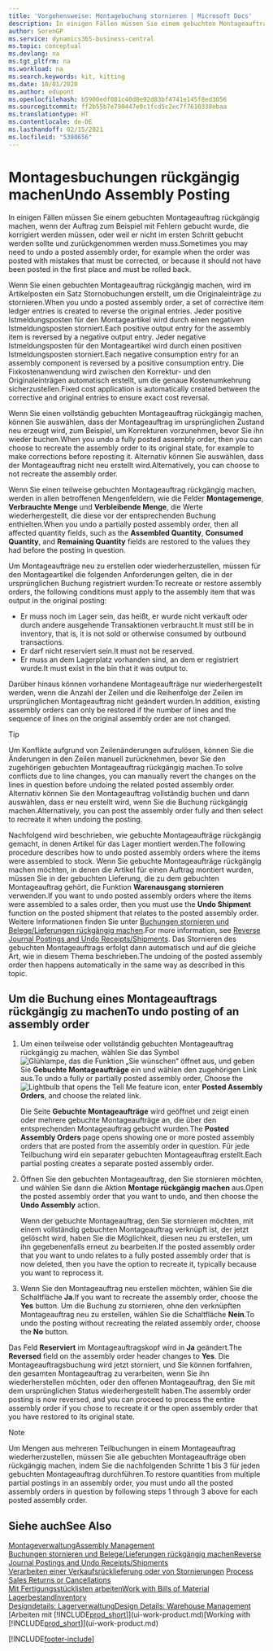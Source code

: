 ```yaml
---
title: 'Vorgehensweise: Montagebuchung stornieren | Microsoft Docs'
description: In einigen Fällen müssen Sie einem gebuchten Montageauftrag rückgängig machen, wenn der Auftrag zum Beispiel mit Fehlern gebucht wurde, die korrigiert werden müssen, oder weil er nicht im ersten Schritt gebucht werden sollte und zurückgenommen werden muss.
author: SorenGP
ms.service: dynamics365-business-central
ms.topic: conceptual
ms.devlang: na
ms.tgt_pltfrm: na
ms.workload: na
ms.search.keywords: kit, kitting
ms.date: 10/01/2020
ms.author: edupont
ms.openlocfilehash: b5900edf081c40d8e92d83bf4741e145f8ed3056
ms.sourcegitcommit: ff2b55b7e790447e0c1fcd5c2ec7f7610338ebaa
ms.translationtype: HT
ms.contentlocale: de-DE
ms.lasthandoff: 02/15/2021
ms.locfileid: "5380656"
---
```

# <a name="undo-assembly-posting"></a><span data-ttu-id="79284-103">Montagesbuchungen rückgängig machen</span><span class="sxs-lookup"><span data-stu-id="79284-103">Undo Assembly Posting</span></span>
<span data-ttu-id="79284-104">In einigen Fällen müssen Sie einem gebuchten Montageauftrag rückgängig machen, wenn der Auftrag zum Beispiel mit Fehlern gebucht wurde, die korrigiert werden müssen, oder weil er nicht im ersten Schritt gebucht werden sollte und zurückgenommen werden muss.</span><span class="sxs-lookup"><span data-stu-id="79284-104">Sometimes you may need to undo a posted assembly order, for example when the order was posted with mistakes that must be corrected, or because it should not have been posted in the first place and must be rolled back.</span></span>

<span data-ttu-id="79284-105">Wenn Sie einen gebuchten Montageauftrag rückgängig machen, wird im Artikelposten ein Satz Stornobuchungen erstellt, um die Originaleinträge zu stornieren.</span><span class="sxs-lookup"><span data-stu-id="79284-105">When you undo a posted assembly order, a set of corrective item ledger entries is created to reverse the original entries.</span></span> <span data-ttu-id="79284-106">Jeder positive Istmeldungsposten für den Montageartikel wird durch einen negativen Istmeldungsposten storniert.</span><span class="sxs-lookup"><span data-stu-id="79284-106">Each positive output entry for the assembly item is reversed by a negative output entry.</span></span> <span data-ttu-id="79284-107">Jeder negative Istmeldungsposten für den Montageartikel wird durch einen positiven Istmeldungsposten storniert.</span><span class="sxs-lookup"><span data-stu-id="79284-107">Each negative consumption entry for an assembly component is reversed by a positive consumption entry.</span></span> <span data-ttu-id="79284-108">Die Fixkostenanwendung wird zwischen den Korrektur- und den Originaleinträgen automatisch erstellt, um die genaue Kostenumkehrung sicherzustellen.</span><span class="sxs-lookup"><span data-stu-id="79284-108">Fixed cost application is automatically created between the corrective and original entries to ensure exact cost reversal.</span></span>  

<span data-ttu-id="79284-109">Wenn Sie einen vollständig gebuchten Montageauftrag rückgängig machen, können Sie auswählen, dass der Montageauftrag im ursprünglichen Zustand neu erzeugt wird, zum Beispiel, um Korrekturen vorzunehmen, bevor Sie ihn wieder buchen.</span><span class="sxs-lookup"><span data-stu-id="79284-109">When you undo a fully posted assembly order, then you can choose to recreate the assembly order to its original state, for example to make corrections before reposting it.</span></span> <span data-ttu-id="79284-110">Alternativ können Sie auswählen, dass der Montageauftrag nicht neu erstellt wird.</span><span class="sxs-lookup"><span data-stu-id="79284-110">Alternatively, you can choose to not recreate the assembly order.</span></span>  

<span data-ttu-id="79284-111">Wenn Sie einen teilweise gebuchten Montageauftrag rückgängig machen, werden in allen betroffenen Mengenfeldern, wie die Felder **Montagemenge**, **Verbrauchte Menge** und **Verbleibende Menge**, die Werte wiederhergestellt, die diese vor der entsprechenden Buchung enthielten.</span><span class="sxs-lookup"><span data-stu-id="79284-111">When you undo a partially posted assembly order, then all affected quantity fields, such as the **Assembled Quantity**, **Consumed Quantity**, and **Remaining Quantity** fields are restored to the values they had before the posting in question.</span></span>  

<span data-ttu-id="79284-112">Um Montageaufträge neu zu erstellen oder wiederherzustellen, müssen für den Montageartikel die folgenden Anforderungen gelten, die in der ursprünglichen Buchung registriert wurden:</span><span class="sxs-lookup"><span data-stu-id="79284-112">To recreate or restore assembly orders, the following conditions must apply to the assembly item that was output in the original posting:</span></span>  

-   <span data-ttu-id="79284-113">Er muss noch im Lager sein, das heißt, er wurde nicht verkauft oder durch andere ausgehende Transaktionen verbraucht.</span><span class="sxs-lookup"><span data-stu-id="79284-113">It must still be in inventory, that is, it is not sold or otherwise consumed by outbound transactions.</span></span>  
-   <span data-ttu-id="79284-114">Er darf nicht reserviert sein.</span><span class="sxs-lookup"><span data-stu-id="79284-114">It must not be reserved.</span></span>  
-   <span data-ttu-id="79284-115">Er muss an dem Lagerplatz vorhanden sind, an dem er registriert wurde.</span><span class="sxs-lookup"><span data-stu-id="79284-115">It must exist in the bin that it was output to.</span></span>  

<span data-ttu-id="79284-116">Darüber hinaus können vorhandene Montageaufträge nur wiederhergestellt werden, wenn die Anzahl der Zeilen und die Reihenfolge der Zeilen im ursprünglichen Montageauftrag nicht geändert wurden.</span><span class="sxs-lookup"><span data-stu-id="79284-116">In addition, existing assembly orders can only be restored if the number of lines and the sequence of lines on the original assembly order are not changed.</span></span>  

> [!TIP]  
>  <span data-ttu-id="79284-117">Um Konflikte aufgrund von Zeilenänderungen aufzulösen, können Sie die Änderungen in den Zeilen manuell zurücknehmen, bevor Sie den zugehörigen gebuchten Montageauftrag rückgängig machen.</span><span class="sxs-lookup"><span data-stu-id="79284-117">To solve conflicts due to line changes, you can manually revert the changes on the lines in question before undoing the related posted assembly order.</span></span> <span data-ttu-id="79284-118">Alternativ können Sie den Montageauftrag vollständig buchen und dann auswählen, dass er neu erstellt wird, wenn Sie die Buchung rückgängig machen.</span><span class="sxs-lookup"><span data-stu-id="79284-118">Alternatively, you can post the assembly order fully and then select to recreate it when undoing the posting.</span></span>  

<span data-ttu-id="79284-119">Nachfolgend wird beschrieben, wie gebuchte Montageaufträge rückgängig gemacht, in denen Artikel für das Lager montiert werden.</span><span class="sxs-lookup"><span data-stu-id="79284-119">The following procedure describes how to undo posted assembly orders where the items were assembled to stock.</span></span> <span data-ttu-id="79284-120">Wenn Sie gebuchte Montageaufträge rückgängig machen möchten, in denen die Artikel für einen Auftrag montiert wurden, müssen Sie in der gebuchten Lieferung, die zu dem gebuchten Montageauftrag gehört, die Funktion **Warenausgang stornieren** verwenden.</span><span class="sxs-lookup"><span data-stu-id="79284-120">If you want to undo posted assembly orders where the items were assembled to a sales order, then you must use the **Undo Shipment** function on the posted shipment that relates to the posted assembly order.</span></span> <span data-ttu-id="79284-121">Weitere Informationen finden Sie unter [Buchungen stornieren und Belege/Lieferungen rückgängig machen](finance-how-reverse-journal-posting.md).</span><span class="sxs-lookup"><span data-stu-id="79284-121">For more information, see [Reverse Journal Postings and Undo Receipts/Shipments](finance-how-reverse-journal-posting.md).</span></span> <span data-ttu-id="79284-122">Das Stornieren des gebuchten Montageauftrags erfolgt dann automatisch und auf die gleiche Art, wie in diesem Thema beschrieben.</span><span class="sxs-lookup"><span data-stu-id="79284-122">The undoing of the posted assembly order then happens automatically in the same way as described in this topic.</span></span>  

## <a name="to-undo-posting-of-an-assembly-order"></a><span data-ttu-id="79284-123">Um die Buchung eines Montageauftrags rückgängig zu machen</span><span class="sxs-lookup"><span data-stu-id="79284-123">To undo posting of an assembly order</span></span>  
1.  <span data-ttu-id="79284-124">Um einen teilweise oder vollständig gebuchten Montageauftrag rückgängig zu machen, wählen Sie das Symbol ![Glühlampe, das die Funktion „Sie wünschen“ öffnet](media/ui-search/search_small.png "Was möchten Sie tun?") aus, und geben Sie **Gebuchte Montageaufträge** ein und wählen den zugehörigen Link aus.</span><span class="sxs-lookup"><span data-stu-id="79284-124">To undo a fully or partially posted assembly order, Choose the ![Lightbulb that opens the Tell Me feature](media/ui-search/search_small.png "Tell me what you want to do") icon, enter **Posted Assembly Orders**, and choose the related link.</span></span>  

    <span data-ttu-id="79284-125">Die Seite **Gebuchte Montageaufträge** wird geöffnet und zeigt einen oder mehrere gebuchte Montageaufträge an, die über den entsprechenden Montageauftrag gebucht wurden.</span><span class="sxs-lookup"><span data-stu-id="79284-125">The **Posted Assembly Orders** page opens showing one or more posted assembly orders that are posted from the assembly order in question.</span></span> <span data-ttu-id="79284-126">Für jede Teilbuchung wird ein separater gebuchten Montageauftrag erstellt.</span><span class="sxs-lookup"><span data-stu-id="79284-126">Each partial posting creates a separate posted assembly order.</span></span>  
2.  <span data-ttu-id="79284-127">Öffnen Sie den gebuchten Montageauftrag, den Sie stornieren möchten, und wählen Sie dann die Aktion **Montage rückgängig machen** aus.</span><span class="sxs-lookup"><span data-stu-id="79284-127">Open the posted assembly order that you want to undo, and then choose the **Undo Assembly** action.</span></span>  

    <span data-ttu-id="79284-128">Wenn der gebuchte Montageauftrag, den Sie stornieren möchten, mit einem vollständig gebuchten Montageauftrag verknüpft ist, der jetzt gelöscht wird, haben Sie die Möglichkeit, diesen neu zu erstellen, um ihn gegebenenfalls erneut zu bearbeiten.</span><span class="sxs-lookup"><span data-stu-id="79284-128">If the posted assembly order that you want to undo relates to a fully posted assembly order that is now deleted, then you have the option to recreate it, typically because you want to reprocess it.</span></span>  
3.  <span data-ttu-id="79284-129">Wenn Sie den Montageauftrag neu erstellen möchten, wählen Sie die Schaltfläche **Ja**.</span><span class="sxs-lookup"><span data-stu-id="79284-129">If you want to recreate the assembly order, choose the **Yes** button.</span></span> <span data-ttu-id="79284-130">Um die Buchung zu stornieren, ohne den verknüpften Montageauftrag neu zu erstellen, wählen Sie die Schaltfläche **Nein**.</span><span class="sxs-lookup"><span data-stu-id="79284-130">To undo the posting without recreating the related assembly order, choose the **No** button.</span></span>  

<span data-ttu-id="79284-131">Das Feld **Reserviert** im Montageauftragskopf wird in **Ja** geändert.</span><span class="sxs-lookup"><span data-stu-id="79284-131">The **Reversed** field on the assembly order header changes to **Yes**.</span></span> <span data-ttu-id="79284-132">Die Montageauftragsbuchung wird jetzt storniert, und Sie können fortfahren, den gesamten Montageauftrag zu verarbeiten, wenn Sie ihn wiederherstellen möchten, oder den offenen Montageauftrag, den Sie mit dem ursprünglichen Status wiederhergestellt haben.</span><span class="sxs-lookup"><span data-stu-id="79284-132">The assembly order posting is now reversed, and you can proceed to process the entire assembly order if you chose to recreate it or the open assembly order that you have restored to its original state.</span></span>  

> [!NOTE]  
>  <span data-ttu-id="79284-133">Um Mengen aus mehreren Teilbuchungen in einem Montageauftrag wiederherzustellen, müssen Sie alle gebuchten Montageaufträge oben rückgängig machen, indem Sie die nachfolgenden Schritte 1 bis 3 für jeden gebuchten Montageauftrag durchführen.</span><span class="sxs-lookup"><span data-stu-id="79284-133">To restore quantities from multiple partial postings in an assembly order, you must undo all the posted assembly orders in question by following steps 1 through 3 above for each posted assembly order.</span></span>  

## <a name="see-also"></a><span data-ttu-id="79284-134">Siehe auch</span><span class="sxs-lookup"><span data-stu-id="79284-134">See Also</span></span>  
[<span data-ttu-id="79284-135">Montageverwaltung</span><span class="sxs-lookup"><span data-stu-id="79284-135">Assembly Management</span></span>](assembly-assemble-items.md)  
[<span data-ttu-id="79284-136">Buchungen stornieren und Belege/Lieferungen rückgängig machen</span><span class="sxs-lookup"><span data-stu-id="79284-136">Reverse Journal Postings and Undo Receipts/Shipments</span></span>](finance-how-reverse-journal-posting.md)  
<span data-ttu-id="79284-137">[Verarbeiten einer Verkaufsrücklieferung oder von Stornierungen](sales-how-process-sales-returns-cancellations.md)  </span><span class="sxs-lookup"><span data-stu-id="79284-137">[Process Sales Returns or Cancellations](sales-how-process-sales-returns-cancellations.md)  </span></span>  
[<span data-ttu-id="79284-138">Mit Fertigungsstücklisten arbeiten</span><span class="sxs-lookup"><span data-stu-id="79284-138">Work with Bills of Material</span></span>](inventory-how-work-BOMs.md)  
[<span data-ttu-id="79284-139">Lagerbestand</span><span class="sxs-lookup"><span data-stu-id="79284-139">Inventory</span></span>](inventory-manage-inventory.md)  
[<span data-ttu-id="79284-140">Designdetails: Lagerverwaltung</span><span class="sxs-lookup"><span data-stu-id="79284-140">Design Details: Warehouse Management</span></span>](design-details-warehouse-management.md)  
<span data-ttu-id="79284-141">[Arbeiten mit [!INCLUDE[prod_short](includes/prod_short.md)]](ui-work-product.md)</span><span class="sxs-lookup"><span data-stu-id="79284-141">[Working with [!INCLUDE[prod_short](includes/prod_short.md)]](ui-work-product.md)</span></span>


[!INCLUDE[footer-include](includes/footer-banner.md)]